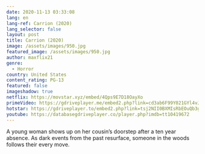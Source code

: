 ```yaml
---
date: 2020-11-13 03:33:08
lang: en
lang-ref: Carrion (2020)
lang_selector: false
layout: post
title: Carrion (2020)
image: /assets/images/950.jpg
featured_image: /assets/images/950.jpg
author: maxflix21
genre:
  - Horror
country: United States
content_rating: PG-13
featured: false
imageshadow: true
netflix: https://movstar.xyz/embed/4Qps9E7D18OayXo
primeVideo: https://gdriveplayer.me/embed2.php?link=cd3ab6F99Y021GYl4vJIjAiLcuYYAxzkr7ozFDLR6zFLXU32VjmsXeyvEtXBEpObMHX%252Bb8XouFCEzs%252BN%252FAtdhi2piBJIWQcMKRS0oZJqnmP4Jt15MXSM%252Bt6Ab2oKgwUhAKuRU9Le0jHmQKBo3UYyfqTRuLrg2HFkTg6esl1qhZjjfwh%252BnBVav7KVlHk1YkZi8%253D
hotstar: https://gdriveplayer.to/embed2.php?link=tsj2NII0BXMIsRbEOuQb3gsgfmMI2w4%252Fawf3OHrSgz8BxtdJG9Bejgk99y386iJfOSdsf3H7zJDv8UfL9py5WrvQb2Bi1qAQEwEXSgxpbxX04%252FWQyIhol%252BCOIrnDecxdHPr0tWnRtHBwyKGGgxGhWWTeLnpMl6jpCIxfRMK1gR4RRgGKMUPDCa9YW1WCkyhTV2wzI8Kgt2uCUfHovS4jNcjMpNqqBnD0NdqILgiKdUAfa87J5jkbL1gXIMbme8oGgwI8L2boMTWWoBatsELB02
youtube: https://databasegdriveplayer.co/player.php?imdb=tt10419672
---
```

A young woman shows up on her cousin’s doorstep after a ten year absence. As dark events from the past resurface, someone in the woods follows their every move.